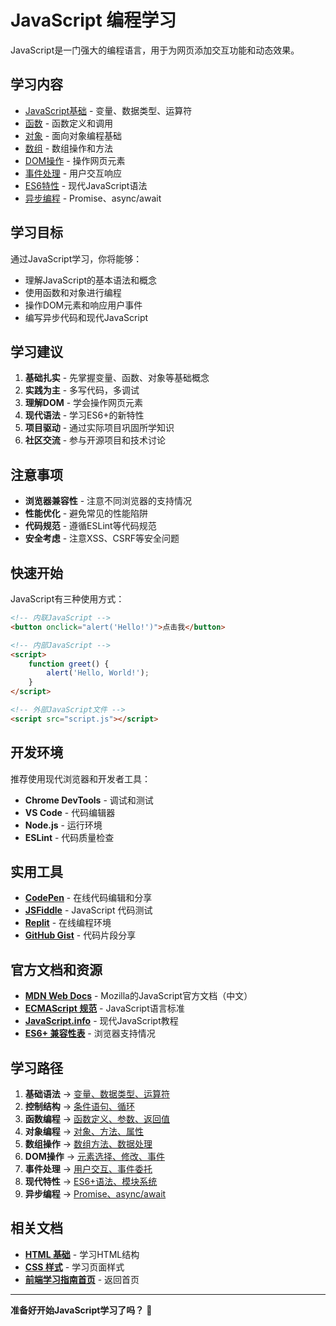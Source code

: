 # JavaScript 编程学习

JavaScript是一门强大的编程语言，用于为网页添加交互功能和动态效果。

## 学习内容

- [JavaScript基础](./basics.md) - 变量、数据类型、运算符
- [函数](./functions.md) - 函数定义和调用
- [对象](./objects.md) - 面向对象编程基础
- [数组](./arrays.md) - 数组操作和方法
- [DOM操作](./dom.md) - 操作网页元素
- [事件处理](./events.md) - 用户交互响应
- [ES6特性](./es6.md) - 现代JavaScript语法
- [异步编程](./async.md) - Promise、async/await

## 学习目标

通过JavaScript学习，你将能够：
- 理解JavaScript的基本语法和概念
- 使用函数和对象进行编程
- 操作DOM元素和响应用户事件
- 编写异步代码和现代JavaScript

## 学习建议

1. **基础扎实** - 先掌握变量、函数、对象等基础概念
2. **实践为主** - 多写代码，多调试
3. **理解DOM** - 学会操作网页元素
4. **现代语法** - 学习ES6+的新特性
5. **项目驱动** - 通过实际项目巩固所学知识
6. **社区交流** - 参与开源项目和技术讨论

## 注意事项

- **浏览器兼容性** - 注意不同浏览器的支持情况
- **性能优化** - 避免常见的性能陷阱
- **代码规范** - 遵循ESLint等代码规范
- **安全考虑** - 注意XSS、CSRF等安全问题

## 快速开始

JavaScript有三种使用方式：

```html
<!-- 内联JavaScript -->
<button onclick="alert('Hello!')">点击我</button>

<!-- 内部JavaScript -->
<script>
    function greet() {
        alert('Hello, World!');
    }
</script>

<!-- 外部JavaScript文件 -->
<script src="script.js"></script>
```

## 开发环境

推荐使用现代浏览器和开发者工具：

- **Chrome DevTools** - 调试和测试
- **VS Code** - 代码编辑器
- **Node.js** - 运行环境
- **ESLint** - 代码质量检查

## 实用工具

- **[CodePen](https://codepen.io/)** - 在线代码编辑和分享
- **[JSFiddle](https://jsfiddle.net/)** - JavaScript 代码测试
- **[Replit](https://replit.com/)** - 在线编程环境
- **[GitHub Gist](https://gist.github.com/)** - 代码片段分享

## 官方文档和资源

- **[MDN Web Docs](https://developer.mozilla.org/zh-CN/docs/Web/JavaScript)** - Mozilla的JavaScript官方文档（中文）
- **[ECMAScript 规范](https://tc39.es/ecma262/)** - JavaScript语言标准
- **[JavaScript.info](https://javascript.info/)** - 现代JavaScript教程
- **[ES6+ 兼容性表](https://kangax.github.io/compat-table/es6/)** - 浏览器支持情况

## 学习路径

1. **基础语法** → [变量、数据类型、运算符](./basics.md)
2. **控制结构** → [条件语句、循环](./basics.md#控制结构)
3. **函数编程** → [函数定义、参数、返回值](./functions.md)
4. **对象编程** → [对象、方法、属性](./objects.md)
5. **数组操作** → [数组方法、数据处理](./arrays.md)
6. **DOM操作** → [元素选择、修改、事件](./dom.md)
7. **事件处理** → [用户交互、事件委托](./events.md)
8. **现代特性** → [ES6+语法、模块系统](./es6.md)
9. **异步编程** → [Promise、async/await](./async.md)

## 相关文档

- **[HTML 基础](../html/)** - 学习HTML结构
- **[CSS 样式](../css/)** - 学习页面样式
- **[前端学习指南首页](../)** - 返回首页

---

**准备好开始JavaScript学习了吗？** 🚀 